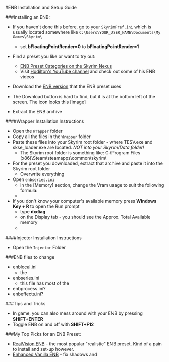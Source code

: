 #ENB Installation and Setup Guide

###Installing an ENB:
  - If you haven't done this before, go to your `SkyrimPref.ini` which is usually located somewhere like `C:\Users\YOUR_USER_NAME\Documents\My Games\Skyrim\`
    - set __bFloatingPointRender=0__ to __bFloatingPointRender=1__
  - Find a preset you like or want to try out:
    - [ENB Preset Categories on the Skyrim Nexus](http://www.nexusmods.com/skyrim/mods/searchresults/?src_cat=97)
    - Visit [Hodilton's YouTube channel](http://www.youtube.com/hodilton) and check out some of his ENB videos

  - Download the [ENB version](http://enbdev.com/download.htm) that the ENB preset uses
  - The Download button is hard to find, but it is at the bottom left of the screen. The icon looks this [image]
  - Extract the ENB archive
  
  ####Wrapper Installation Instructions
  - Open the `Wrapper` folder
  - Copy all the files in the `Wrapper` folder
  - Paste these files into your Skyrim root folder - where TESV.exe and skse_loader.exe are located. _NOT into your Skyrim/Data folder!_
    - The Skyrim root folder is something like: C:\Program Files (x86)\Steam\steamapps\common\skyrim\
  - For the preset you downloaded, extract that archive and paste it into the Skyrim root folder
    - Overwrite everything
  - Open `enbseries.ini`
    - in the [Memory] section, change the Vram usage to suit the following formula:
    - 
  - If you don't know your computer's available memory press __Windows Key + R__ to open the Run prompt
    - type __dxdiag__
    - on the Display tab - you should see the Approx. Total Available memory
    - 

  ####Injector Installation Instructions
  - Open the `Injector` Folder

###ENB files to change
  - enblocal.ini
    - the 
  - enbseries.ini
    - this file has most of the
  - enbprocess.ini?
  - enbeffects.ini?
  
  
###Tips and Tricks
  - In game, you can also mess around with your ENB by pressing __SHIFT+ENTER__
  - Toggle ENB on and off with __SHIFT+F12__
    

###My Top Picks for an ENB Preset:
  - [RealVision ENB]() - the most popular "realistic" ENB preset. Kind of a pain to install and set-up however.
  - [Enhanced Vanilla ENB]() - fix shadows and 
